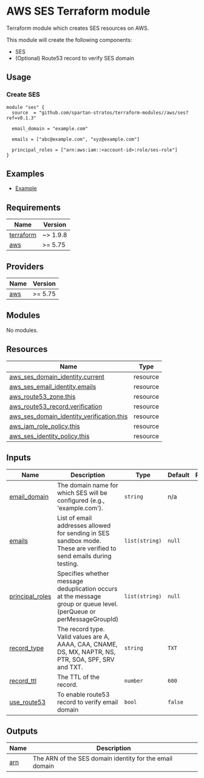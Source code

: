 # AWS SES Terraform module
Terraform module which creates SES resources on AWS.

This module will create the following components:
- SES
- (Optional) Route53 record to verify SES domain

## Usage
### Create SES
```hcl
module "ses" {
  source  = "github.com/spartan-stratos/terraform-modules//aws/ses?ref=v0.1.3"

  email_domain = "example.com"

  emails = ["abc@example.com", "xyz@example.com"]

  principal_roles = ["arn:aws:iam::<account-id>:role/ses-role"]
}
```

## Examples
- [Example](./examples/complete/)

<!-- BEGIN_TF_DOCS -->
## Requirements

| Name | Version  |
|------|----------|
| <a name="requirement_terraform"></a> [terraform](#requirement\_terraform) | ~> 1.9.8 |
| <a name="requirement_aws"></a> [aws](#requirement\_aws) | \>= 5.75 |

## Providers

| Name | Version  |
|------|----------|
| <a name="provider_aws"></a> [aws](#provider\_aws) | \>= 5.75 |

## Modules

No modules.

## Resources

| Name | Type |
|------|------|
| [aws_ses_domain_identity.current](https://registry.terraform.io/providers/hashicorp/aws/latest/docs/resources/ses_domain_identity) | resource |
| [aws_ses_email_identity.emails](https://registry.terraform.io/providers/hashicorp/aws/latest/docs/resources/ses_email_identity) | resource |
| [aws_route53_zone.this](https://registry.terraform.io/providers/hashicorp/aws/latest/docs/resources/route53_zone) | resource |
| [aws_route53_record.verification](https://registry.terraform.io/providers/hashicorp/aws/latest/docs/resources/route53_record) | resource |
| [aws_ses_domain_identity_verification.this](https://registry.terraform.io/providers/hashicorp/aws/latest/docs/resources/ses_domain_identity_verification) | resource |
| [aws_iam_role_policy.this](https://registry.terraform.io/providers/hashicorp/aws/latest/docs/resources/iam_role_policy) | resource |
| [aws_ses_identity_policy.this](https://registry.terraform.io/providers/hashicorp/aws/latest/docs/resources/ses_identity_policy) | resource |

## Inputs

| Name | Description | Type | Default | Required |
|----------------------------------------------------------------------------------------------------------------------|------------------------------------------------------------------------------------------------------------------------------------|----------------|------------|:--------:|
| <a name="input_email_domain"></a> [email\_domain](#input\_email\_domain)| The domain name for which SES will be configured (e.g., 'example.com'). | `string` | n/a | yes |
| <a name="input_emails"></a> [emails](#input\_emails) | List of email addresses allowed for sending in SES sandbox mode. These are verified to send emails during testing. | `list(string)` | `null` | no |
| <a name="input_principal_roles"></a> [principal\_roles](#input\_principal\_roles) | Specifies whether message deduplication occurs at the message group or queue level. (perQueue or perMessageGroupId) | `list(string)` |`null`| no |
| <a name="input_record_type"></a> [record\_type](#input\_record\_type) | The record type. Valid values are A, AAAA, CAA, CNAME, DS, MX, NAPTR, NS, PTR, SOA, SPF, SRV and TXT. | `string` |`TXT`| no |
| <a name="input_record_ttl"></a> [record\_ttl](#input\_record\_ttl) | The TTL of the record. | `number` |`600`| no |
| <a name="input_use_route53"></a> [use\_route53](#input\_use\_route53) | To enable route53 record to verify email domain | `bool` |`false`| no |

## Outputs

| Name | Description |
|------|-------------|
| <a name="output_arn"></a> [arn](#output\_arn) | The ARN of the SES domain identity for the email domain |
<!-- END_TF_DOCS -->